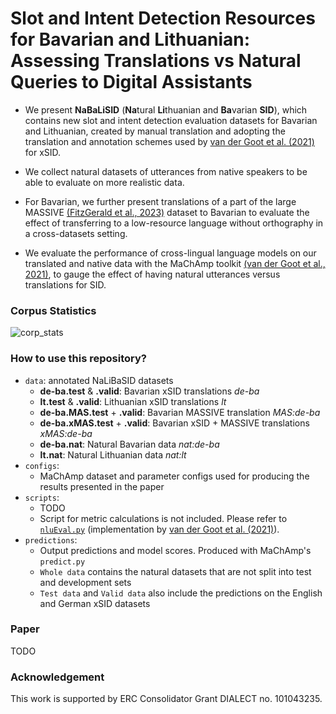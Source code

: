 # Slot and Intent Detection Resources for Bavarian and Lithuanian: Assessing Translations vs Natural Queries to Digital Assistants

- We present **NaBaLiSID** (**Na**tural **Li**thuanian and **Ba**varian **SID**), which contains new slot and intent detection evaluation datasets for Bavarian and Lithuanian, created by manual translation and adopting the translation and annotation schemes used by [van der Goot et al. (2021)](https://aclanthology.org/2021.naacl-main.197/) for xSID. 

- We collect natural datasets of utterances from native speakers to be able to evaluate on more realistic data.

- For Bavarian, we further present translations of a part of the large MASSIVE [(FitzGerald et al., 2023)](https://aclanthology.org/2023.acl-long.235/) dataset to Bavarian to evaluate the effect of transferring to a low-resource language without orthography in a cross-datasets setting.

- We evaluate the performance of cross-lingual language models on our translated and native data with the MaChAmp toolkit [(van der Goot et al., 2021)](https://aclanthology.org/2021.eacl-demos.22/), to gauge the effect of having natural utterances versus translations for SID.

### Corpus Statistics
![corp_stats](https://github.com/mainlp/NaLiBaSID/assets/92130844/c02be2f4-0cae-4046-8308-124c9f47d2bb)

### How to use this repository?
- `data`: annotated NaLiBaSID datasets
  - **de-ba.test** & **.valid**: Bavarian xSID translations *de-ba*
  - **lt.test** & **.valid**: Lithuanian xSID translations *lt*
  - **de-ba.MAS.test** + **.valid**: Bavarian MASSIVE translation *MAS:de-ba*
  - **de-ba.xMAS.test** + **.valid**: Bavarian xSID + MASSIVE translations *xMAS:de-ba*
  - **de-ba.nat**: Natural Bavarian data *nat:de-ba*
  - **lt.nat**: Natural Lithuanian data *nat:lt*
 - `configs`:
   - MaChAmp dataset and parameter configs used for producing the results presented in the paper
 - `scripts`:
   - TODO
   - Script for metric calculations is not included. Please refer to [`nluEval.py`](https://bitbucket.org/robvanderg/xsid/src/master/scripts/nluEval.py) (implementation by [van der Goot et al. (2021)](https://aclanthology.org/2021.eacl-demos.22/)).
 - `predictions`:
   - Output predictions and model scores. Produced with MaChAmp's `predict.py`
   - `Whole data` contains the natural datasets that are not split into test and development sets
   - `Test data` and `Valid data` also include the predictions on the English and German xSID datasets

### Paper
TODO

### Acknowledgement
This work is supported by ERC Consolidator Grant DIALECT no. 101043235.
